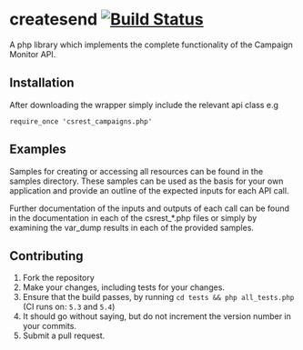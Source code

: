 # createsend [![Build Status](https://secure.travis-ci.org/campaignmonitor/createsend-php.png)][travis]
A php library which implements the complete functionality of the Campaign Monitor API.

[travis]: http://travis-ci.org/campaignmonitor/createsend-php

## Installation

After downloading the wrapper simply include the relevant api class e.g
 
    require_once 'csrest_campaigns.php'   

## Examples

Samples for creating or accessing all resources can be found in the samples directory.
These samples can be used as the basis for your own application and provide an outline of 
the expected inputs for each API call. 

Further documentation of the inputs and outputs of each call can be found in the 
documentation in each of the csrest_*.php files or simply by examining the 
var_dump results in each of the provided samples.

## Contributing
1. Fork the repository
2. Make your changes, including tests for your changes.
3. Ensure that the build passes, by running `cd tests && php all_tests.php` (CI runs on: `5.3` and `5.4`)
4. It should go without saying, but do not increment the version number in your commits.
5. Submit a pull request.